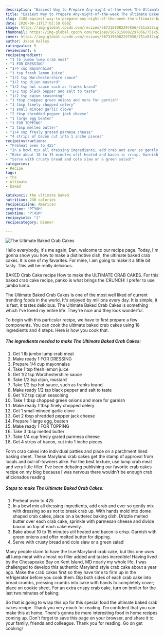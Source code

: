 ```yaml
---
description: "Easiest Way to Prepare Any-night-of-the-week The Ultimate Baked Crab Cakes"
title: "Easiest Way to Prepare Any-night-of-the-week The Ultimate Baked Crab Cakes"
slug: 1108-easiest-way-to-prepare-any-night-of-the-week-the-ultimate-baked-crab-cakes
date: 2020-06-11T17:02:58.086Z
image: https://img-global.cpcdn.com/recipes/5673158082297856/751x532cq70/the-ultimate-baked-crab-cakes-recipe-main-photo.jpg
thumbnail: https://img-global.cpcdn.com/recipes/5673158082297856/751x532cq70/the-ultimate-baked-crab-cakes-recipe-main-photo.jpg
cover: https://img-global.cpcdn.com/recipes/5673158082297856/751x532cq70/the-ultimate-baked-crab-cakes-recipe-main-photo.jpg
author: Jason Kelley
ratingvalue: 5
reviewcount: 6
recipeingredient:
- "1 lb jumbo lump crab meat"
- "1 FOR DRESSING"
- "1/4 cup mayonnaise"
- "1 tsp fresh lemon juice"
- "1/2 tsp Worchestershire sauce"
- "1/2 tsp dijon mustard"
- "1/2 tsp hot sauce such as franks brand"
- "1/2 tsp black pepper and salt to taste"
- "1/2 tsp cajun seasoning"
- "1 tbsp chopped green onions and more for garnish"
- "1 tbsp finely chopped celery"
- "1 small minced garlic clove"
- "2 tbsp shredded pepper jack cheese"
- "1 large egg beaten"
- "1 FOR TOPPING"
- "3 tbsp melted butter"
- "1/4 cup fresly grated parmesa cheese"
- "4 strips of bacon cut into 1 inche pieces"
recipeinstructions:
- "Preheat oven to 425"
- "In a bowl mix all dressing ingredients, add crab and ever so gently mix with dressing so as not to break crab up. With hands mold into dome shaped crab cakes, place on a butterec baking dish. Drizzle melted butter over each crab cake, sprinkle with parmesan cheese and divide bacon on top of each cake evenly."
- "Bake about 10 to 15 minutes util heated and bacon is crisp. Garnish with green onions and offer melted butter for dipping."
- "Serve with crusty bread and cole slaw or a green salad!"
categories:
- Recipe
tags:
- the
- ultimate
- baked

katakunci: the ultimate baked 
nutrition: 230 calories
recipecuisine: American
preptime: "PT38M"
cooktime: "PT45M"
recipeyield: "1"
recipecategory: Dinner

---
```



![The Ultimate Baked Crab Cakes](https://img-global.cpcdn.com/recipes/5673158082297856/751x532cq70/the-ultimate-baked-crab-cakes-recipe-main-photo.jpg)

Hello everybody, it's me again, Dan, welcome to our recipe page. Today, I'm gonna show you how to make a distinctive dish, the ultimate baked crab cakes. It is one of my favorites. For mine, I am going to make it a little bit tasty. This will be really delicious.

BAKED Crab Cake recipe How to make the ULTIMATE CRAB CAKES. For this baked crab cake recipe, panko is what brings the CRUNCH! I prefer to use jumbo lump.

The Ultimate Baked Crab Cakes is one of the most well liked of current trending foods in the world. It's enjoyed by millions every day. It is simple, it is fast, it tastes delicious. The Ultimate Baked Crab Cakes is something which I've loved my entire life. They're nice and they look wonderful.


To begin with this particular recipe, we have to first prepare a few components. You can cook the ultimate baked crab cakes using 18 ingredients and 4 steps. Here is how you cook that.

<!--inarticleads1-->

##### The ingredients needed to make The Ultimate Baked Crab Cakes:

1. Get 1 lb jumbo lump crab meat
1. Make ready 1 FOR DRESSING
1. Prepare 1/4 cup mayonnaise
1. Take 1 tsp fresh lemon juice
1. Get 1/2 tsp Worchestershire sauce
1. Take 1/2 tsp dijon, mustard
1. Take 1/2 tsp hot sauce, such as franks brand
1. Make ready 1/2 tsp black pepper and salt to taste
1. Get 1/2 tsp cajun seasoning
1. Take 1 tbsp chopped green onions and more for garnish
1. Make ready 1 tbsp finely chopped celery
1. Get 1 small minced garlic clove
1. Get 2 tbsp shredded pepper jack cheese
1. Prepare 1 large egg, beaten
1. Make ready 1 FOR TOPPING
1. Take 3 tbsp melted butter
1. Take 1/4 cup fresly grated parmesa cheese
1. Get 4 strips of bacon, cut into 1 inche pieces


Form crab cakes into individual patties and place on a parchment lined baking sheet. These Maryland crab cakes get the stamp of approval from locals and out-of-towners alike. For the best texture, use lump crab meat and very little filler. I&#39;ve been debating publishing our favorite crab cakes recipe on my blog because I was nervous there wouldn&#39;t be enough crab aficionados reading. 

<!--inarticleads2-->

##### Steps to make The Ultimate Baked Crab Cakes:

1. Preheat oven to 425
1. In a bowl mix all dressing ingredients, add crab and ever so gently mix with dressing so as not to break crab up. With hands mold into dome shaped crab cakes, place on a butterec baking dish. Drizzle melted butter over each crab cake, sprinkle with parmesan cheese and divide bacon on top of each cake evenly.
1. Bake about 10 to 15 minutes util heated and bacon is crisp. Garnish with green onions and offer melted butter for dipping.
1. Serve with crusty bread and cole slaw or a green salad!


Many people claim to have the true Maryland crab cake, but this one uses all lump meat with almost no filler added and tastes incredible! Having lived by the Chesapeake Bay on Kent Island, MD nearly my whole life, I was challenged to develop this authentic Maryland style crab cake about a year ago. Make the crab cakes first so they have time to firm up in the refrigerator before you cook them. Dip both sides of each crab cake into bread crumbs, pressing crumbs into cake with hands to completely cover; place on cookie sheet. For an extra crispy crab cake, turn on broiler for the last two minutes of baking. 

So that is going to wrap this up for this special food the ultimate baked crab cakes recipe. Thank you very much for reading. I'm confident that you can make this at home. There's gonna be more interesting food in home recipes coming up. Don't forget to save this page on your browser, and share it to your family, friends and colleague. Thank you for reading. Go on get cooking!
